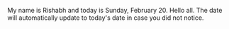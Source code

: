 My name is Rishabh and today is Sunday, February 20. Hello all. The date will automatically update to today's date in case you did not notice.

